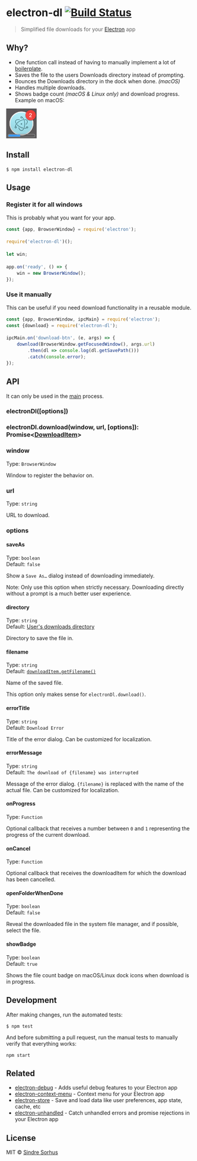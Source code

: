 # electron-dl [![Build Status](https://travis-ci.org/sindresorhus/electron-dl.svg?branch=master)](https://travis-ci.org/sindresorhus/electron-dl)

> Simplified file downloads for your [Electron](https://electronjs.org) app


## Why?

- One function call instead of having to manually implement a lot of [boilerplate](index.js).
- Saves the file to the users Downloads directory instead of prompting.
- Bounces the Downloads directory in the dock when done. *(macOS)*
- Handles multiple downloads.
- Shows badge count *(macOS & Linux only)* and download progress. Example on macOS:

<img src="screenshot.png" width="82">


## Install

```
$ npm install electron-dl
```


## Usage

### Register it for all windows

This is probably what you want for your app.

```js
const {app, BrowserWindow} = require('electron');

require('electron-dl')();

let win;

app.on('ready', () => {
	win = new BrowserWindow();
});
```

### Use it manually

This can be useful if you need download functionality in a reusable module.

```js
const {app, BrowserWindow, ipcMain} = require('electron');
const {download} = require('electron-dl');

ipcMain.on('download-btn', (e, args) => {
	download(BrowserWindow.getFocusedWindow(), args.url)
		.then(dl => console.log(dl.getSavePath()))
		.catch(console.error);
});
```

## API

It can only be used in the [main](https://electronjs.org/docs/glossary/#main-process) process.

### electronDl([options])

### electronDl.download(window, url, [options]): Promise<[DownloadItem](https://electronjs.org/docs/api/download-item)>

### window

Type: `BrowserWindow`

Window to register the behavior on.

### url

Type: `string`

URL to download.

### options

#### saveAs

Type: `boolean`<br>
Default: `false`

Show a `Save As…` dialog instead of downloading immediately.

Note: Only use this option when strictly necessary. Downloading directly without a prompt is a much better user experience.

#### directory

Type: `string`<br>
Default: [User's downloads directory](https://electronjs.org/docs/api/app/#appgetpathname)

Directory to save the file in.

#### filename

Type: `string`<br>
Default: [`downloadItem.getFilename()`](https://electronjs.org/docs/api/download-item/#downloaditemgetfilename)

Name of the saved file.

This option only makes sense for `electronDl.download()`.

#### errorTitle

Type: `string`<br>
Default: `Download Error`

Title of the error dialog. Can be customized for localization.

#### errorMessage

Type: `string`<br>
Default: `The download of {filename} was interrupted`

Message of the error dialog. `{filename}` is replaced with the name of the actual file. Can be customized for localization.

#### onProgress

Type: `Function`

Optional callback that receives a number between `0` and `1` representing the progress of the current download.

#### onCancel

Type: `Function`

Optional callback that receives the downloadItem for which the download has been cancelled.

#### openFolderWhenDone

Type: `boolean`<br>
Default: `false`

Reveal the downloaded file in the system file manager, and if possible, select the file.

#### showBadge

Type: `boolean`<br>
Default: `true`

Shows the file count badge on macOS/Linux dock icons when download is in progress.

## Development

After making changes, run the automated tests:

```
$ npm test
```

And before submitting a pull request, run the manual tests to manually verify that everything works:

```
npm start
```


## Related

- [electron-debug](https://github.com/sindresorhus/electron-debug) - Adds useful debug features to your Electron app
- [electron-context-menu](https://github.com/sindresorhus/electron-context-menu) - Context menu for your Electron app
- [electron-store](https://github.com/sindresorhus/electron-store) - Save and load data like user preferences, app state, cache, etc
- [electron-unhandled](https://github.com/sindresorhus/electron-unhandled) - Catch unhandled errors and promise rejections in your Electron app


## License

MIT © [Sindre Sorhus](https://sindresorhus.com)
